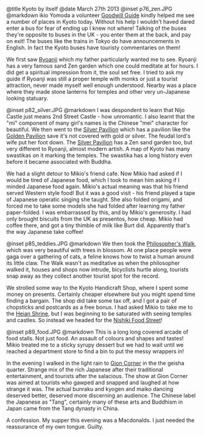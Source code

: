 @title		Kyoto by itself
@date		March 27th 2013
@inset		p76_zen.JPG
@markdown
ikio Yomoda a volunteer [Goodwill Guide](https://www.japan.travel/en/plan/list-of-volunteer-guides/) kindly helped me
see a number of places in Kyoto today.  Without his help I
wouldn't haved dared enter a bus for fear of ending up I knew
not where!  Talking of the buses they're opposite to buses in the
UK - you enter them at the back, and pay on exit!  The buses like
the trains in Tokyo do have announcements in English.  In
fact the Kyoto buses have touristy commentaries on them!

We first saw [Ryoanji](http://www.ryoanji.jp/smph/eng/) which my father particularly wanted me
to see.  Ryoanji has a very famous sand Zen garden which one
could meditate at for hours.  I did get a spiritual impression from
it, the soul set free.  I tried to ask my guide if Ryoanji was
still a proper temple with monks or just a tourist attraction,
never made myself well enough understood.  Nearby was a place
where they made stone lanterns for temples and other very un-Japanese
looking statuary.

@inset		p82_silver.JPG
@markdown
I was despondent to learn that Nijo Castle just means 2nd Street
Castle - how unromantic.  I also learnt that the "mi" component
of many girl's names is the Chinese "mei" character for beautiful.
We then went to the [Silver Pavilion](http://www.shokoku-ji.jp/g_about.html)
which has a pavilion like the [Golden Pavilion](https://www.japan.travel/en/spot/1152) save it's not covered
with gold or silver.  The feudal lord's wife put her foot down.  The
[Silver Pavilion](http://www.shokoku-ji.jp/g_about.html) has a Zen sand garden too, but very different to
Ryoanji, almost modern artish.  A map of Kyoto has many swastikas on it marking
the temples.  The swastika has a long history even before it became
associated with Buddha.

We had a slight detour to Mikio's friend cafe.  Now Mikio had asked
if I would be tired of Japanese food, which I took to mean him asking
if I minded Japanese food again.  Mikio's actual meaning was that his
friend served Western style food!  But it was a good visit - his friend
played a tape of Japanese operatic singing she taught.  She also
folded origami, and forced me to take some models she had folded
after learning my father paper-folded.  I was embarrassed by this, and by
Mikio's generosity.  I had only brought biscuits from the UK as
presentos, how cheap.  Mikio had coffee there, and got a tiny thimble
of milk like Burt did.  Apparently that's the way Japanese take
coffee!

@inset		p85_teddies.JPG
@markdown
We then took the [Philosopher's Walk](https://www.japan-guide.com/e/e3906.html), which was very beautiful with
trees in blossom.  At one place people were gaga over a gathering of
cats, a feline knows how to twist a human around its little claw.
The Walk wasn't as meditative as when the philosopher walked it,
houses and shops now intrude, bicyclists hurtle along, tourists
snap away as they collect another tourist spot for the record.

We strolled some way to the Kyoto Handicraft Shop, where I spent
some money on presents.  Certainly cheaper elsewhere but you might
spend time finding a bargain.  The shop did take some tax off, and
I got a pair of chopsticks and postcards as a free bonus.  I had
asked Mikio to take me to the [Heian Shrine](http://www.heianjingu.or.jp/), but I was
beginning to be saturated with seeing temples and castles.  So instead
we headed for the [Nishiki Food Street](https://www.japan-guide.com/e/e3931.html)!

@inset		p89_food.JPG
@markdown
This is a long long covered arcade of food stalls.  Not just food.
An assault of colours and shapes and tastes!  Mikio treated me to
a sticky syrupy dessert but we had to wait until we reached a department
store to find a bin to put the messy wrappers in!

In the evening I walked in the light rain to [Gion Corner](http://www.kyoto-gioncorner.com/global/en.html) in the
the geisha quarter.  Strange mix of the rich Japanese after their
traditional entertainment, and tourists after the salacious.  The
show at Gion Corner was aimed at tourists who gawped and snapped
and laughed at how strange it was.  The actual bunraku and kyogen
and maiko dancing deserved better, deserved more discerning an
audience.  The Chinese label the Japanese as "Tang", certainly
many of these arts and Buddhism in Japan came from the Tang
dynasty in China.

A confession.  My supper this evening was a Macdonalds.  I just
needed the reassurance of my own tongue.  Guilty.
